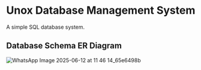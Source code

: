 # Unox Database Management System

A simple SQL database system.

## Database Schema ER Diagram

![WhatsApp Image 2025-06-12 at 11 46 14_65e6498b](https://github.com/user-attachments/assets/c3995f86-b9f6-4b21-9267-d2c5171b130b)
